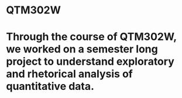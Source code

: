# QTM302W
# Through the course of QTM302W, we worked on a semester long project to understand exploratory and rhetorical analysis of quantitative data. 
